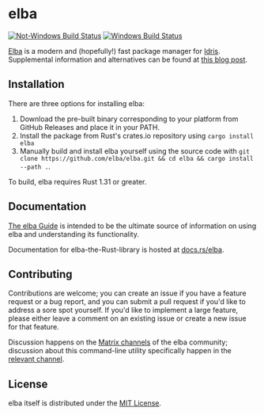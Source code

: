 # elba

[![Not-Windows Build
Status](https://travis-ci.com/elba/elba.svg?branch=master)](https://travis-ci.com/elba/elba)
[![Windows Build
Status](https://ci.appveyor.com/api/projects/status/j2pk9krx63o1dpdv?svg=true)](https://ci.appveyor.com/project/dcao/elba)

[Elba](https://www.elba.pub/) is a modern and (hopefully!) fast package manager for
[Idris](https://www.idris-lang.org). Supplemental information and alternatives
can be found at [this blog post](http://cao.st/posts/elba/).

## Installation

There are three options for installing elba:

1.  Download the pre-built binary corresponding to your platform from
    GitHub Releases and place it in your PATH.
2.  Install the package from Rust's crates.io repository using
    `cargo install elba`
3.  Manually build and install elba yourself using the source code with
    `git clone https://github.com/elba/elba.git && cd elba && cargo install --path .`.
    
To build, elba requires Rust 1.31 or greater.

## Documentation

[The elba Guide](https://elba.readthedocs.io) is intended to be the
ultimate source of information on using elba and understanding its
functionality.

Documentation for elba-the-Rust-library is hosted at
[docs.rs/elba](https://docs.rs/elba).

## Contributing

Contributions are welcome; you can create an issue if you have a
feature request or a bug report, and you can submit a pull request if you'd like
to address a sore spot yourself. If you'd like to implement a large feature,
please either leave a comment on an existing issue or create a new issue for
that feature.

Discussion happens on the [Matrix channels](https://matrix.to/#/+elba:matrix.org) 
of the elba community; discussion about this command-line utility specifically happen
in the [relevant channel](https://matrix.to/#/#elba-cli:matrix.org).

## License

elba itself is distributed under the [MIT License](./LICENSE).
